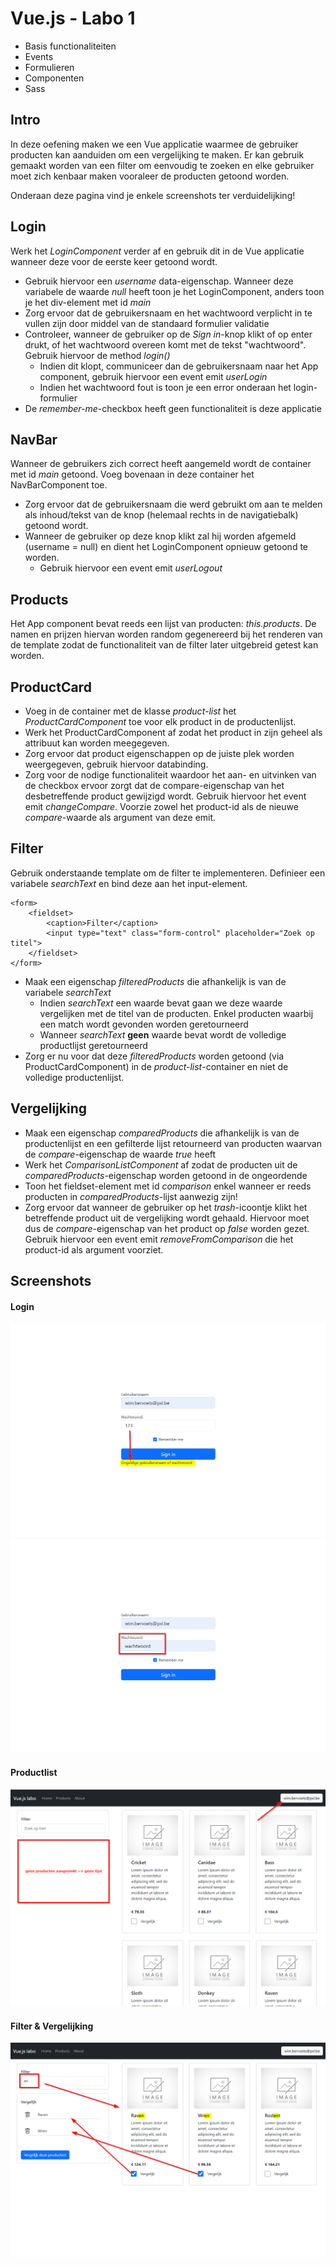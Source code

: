 # Vue.js - Labo 1
- Basis functionaliteiten
- Events
- Formulieren
- Componenten
- Sass

## Intro
In deze oefening maken we een Vue applicatie waarmee de gebruiker producten kan aanduiden om een vergelijking te maken. Er kan gebruik gemaakt worden van een filter om eenvoudig te zoeken en elke gebruiker moet zich kenbaar maken vooraleer de producten getoond worden.

Onderaan deze pagina vind je enkele screenshots ter verduidelijking!

## Login
Werk het *LoginComponent* verder af en gebruik dit in de Vue applicatie wanneer deze voor de eerste keer getoond wordt.

- Gebruik hiervoor een *username* data-eigenschap. Wanneer deze variabele de waarde *null* heeft toon je het LoginComponent, anders toon je het div-element met id *main*
- Zorg ervoor dat de gebruikersnaam en het wachtwoord verplicht in te vullen zijn door middel van de standaard formulier validatie
- Controleer, wanneer de gebruiker op de *Sign in*-knop klikt of op enter drukt, of het wachtwoord overeen komt met de tekst "wachtwoord". Gebruik hiervoor de method *login()* 
    - Indien dit klopt, communiceer dan de gebruikersnaam naar het App component, gebruik hiervoor een event emit *userLogin*
    - Indien het wachtwoord fout is toon je een error onderaan het login-formulier
- De *remember-me*-checkbox heeft geen functionaliteit is deze applicatie

## NavBar
Wanneer de gebruikers zich correct heeft aangemeld wordt de container met id *main* getoond. Voeg bovenaan in deze container het NavBarComponent toe.
- Zorg ervoor dat de gebruikersnaam die werd gebruikt om aan te melden als inhoud/tekst van de knop (helemaal rechts in de navigatiebalk) getoond wordt.
- Wanneer de gebruiker op deze knop klikt zal hij worden afgemeld (username = null) en dient het LoginComponent opnieuw getoond te worden.
    - Gebruik hiervoor een event emit *userLogout*

## Products
Het App component bevat reeds een lijst van producten: *this.products*. De namen en prijzen hiervan worden random gegenereerd bij het renderen van de template zodat de functionaliteit van de filter later uitgebreid getest kan worden. 

## ProductCard
- Voeg in de container met de klasse *product-list* het *ProductCardComponent* toe voor elk product in de productenlijst.
- Werk het ProductCardComponent af zodat het product in zijn geheel als attribuut kan worden meegegeven.
- Zorg ervoor dat product eigenschappen op de juiste plek worden weergegeven, gebruik hiervoor databinding.
- Zorg voor de nodige functionaliteit waardoor het aan- en uitvinken  van de checkbox ervoor zorgt dat de compare-eigenschap van het desbetreffende product gewijzigd wordt. Gebruik hiervoor het event emit *changeCompare*. Voorzie zowel het product-id als de nieuwe *compare*-waarde als argument van deze emit.

## Filter
Gebruik onderstaande template om de filter te implementeren. Definieer een variabele *searchText* en bind deze aan het input-element. 


    <form>
        <fieldset>
            <caption>Filter</caption>
            <input type="text" class="form-control" placeholder="Zoek op titel">
        </fieldset>
    </form>

- Maak een eigenschap *filteredProducts* die afhankelijk is van de variabele *searchText*
    - Indien *searchText* een waarde bevat gaan we deze waarde vergelijken met de titel van de producten. Enkel producten waarbij een match wordt gevonden worden geretourneerd
    - Wanneer *searchText* **geen** waarde bevat wordt de volledige productlijst geretourneerd
- Zorg er nu voor dat deze *filteredProducts* worden getoond (via ProductCardComponent) in de *product-list*-container en niet de volledige productenlijst.

## Vergelijking
- Maak een eigenschap *comparedProducts* die afhankelijk is van de productenlijst en een gefilterde lijst retourneerd van producten waarvan de *compare*-eigenschap de waarde *true* heeft
- Werk het *ComparisonListComponent* af zodat de producten uit de *comparedProducts*-eigenschap worden getoond in de ongeordende 
- Toon het fieldset-element met id *comparison* enkel wanneer er reeds producten in *comparedProducts*-lijst aanwezig zijn! 
- Zorg ervoor dat wanneer de gebruiker op het *trash*-icoontje klikt het betreffende product uit de vergelijking wordt gehaald. Hiervoor moet dus de *compare*-eigenschap van het product op *false* worden gezet. Gebruik hiervoor een event emit *removeFromComparison* die het product-id als argument voorziet.

## Screenshots

#### Login
![login](assets/login_error.png)
![login](assets/login_wachtwoord.png)

#### Productlist
![products](assets/product_list.png)

#### Filter & Vergelijking
![functionality](assets/filter_and_comparison.png)
